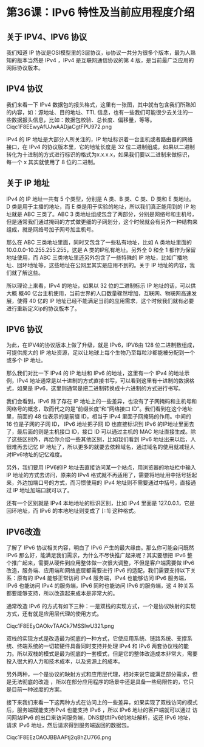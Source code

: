 # 第36课：IPv6 特性及当前应用程度介绍

## 关于 IPV4、IPV6 协议
我们知道 IP 协议是OSI模型里的3层协议，ip协议一共分为很多个版本，最为人熟知的版本当然是 IPv4 ，IPv4 是互联网通信协议的第 4 版，是当前最广泛应用的网际协议版本。

## IPV4 协议
我们来看一下 IPv4 数据包的报头格式，这里有一张图，其中就有包含我们所熟知的内容，如：源地址、目的地址、TTL 信息，也有一些我们可能很少去关注的一些数据报头信息，比如：数据包校验、总长度、偏移量，等等。
Ciqc1F8EEwyAfUJwAADjaCgtFPU972.png

IPv4 的 IP 地址是大部分人所关注的，IP 地址标识着一台主机或者路由器的网络接口，在 IPv4 的协议版本里，它的地址长度是 32 位二进制组成，如果以二进制转化为十进制的方式进行标识的格式为x.x.x.x，如果我们要以二进制来做标识，每一个 x 其实就使用了 8 位的二进制。

## 关于 IP 地址
IPv4 的 IP 地址一共有 5 个类型，分别是 A 类、B 类、C 类、D 类和 E 类地址。D 类是用于主播的地址，而 E 类是用于实验的地址，所以我们真正能用到的 IP 地址就是 ABC 三类了。ABC 3 类地址组成包含了两部分，分别是网络号和主机号，但是通常我们通过掩码的方式做更细的子网划分，这个时候就会有另外一种结构来组成，就是网络号加子网号加主机号。

那么在 ABC 三类地址里面，同时又包含了一些私有地址，比如 A 类地址里面的 10.0.0.0-10.255.255.255，这是 A 类的IP私有地址。另外全 0 和全 1 都作为保留地址使用，而 ABC 三类地址里还另外包含了一些特殊的 IP 地址，比如广播地址、回环地址等，这些地址在公网里其实是应用不到的。关于 IP 地址的内容，我们就了解这些。

所以理论上来看，IPv4 的地址，如果以 32 位的二进制标示 IP 地址的话，可以供大概 概40 亿台主机使用，当前世界的人口数量骤然增加，互联网、物联网高速发展，使得 40 亿的 IP 地址已经不能满足当前的应用需求，这个时候我们就有必要进行重新定义ip的协议版本了。

## IPV6 协议
为此，在IPV4的协议版本上做了升级，就是 IPv6，IPV6由 128 位二进制数组成，可提供庞大的 IP 地址资源，足以让地球上每个生物乃至每粒沙都能被分配到一个或多个 IP 地址。

那么我们对比一下 IPv4 的 IP 地址和 IPv6 的地址，这里有一个 IPv4 的地址示例，IPv4 地址通常是以十进制的方式直接书写，可以看到这里有十进制的数据格式，如果是 IPv6，这里则通常是把二进制转换成十六进制的方式进行书写。

我们会看到，IPv6 除了存在 IP 地址上的一些差异，也没有了子网掩码和主机号和网络号的概念，取而代之的是“前缀长度”和“网络接口 ID”。我们看到在这个地址里，前面的 48 位表示的是前缀 ID，相当于 IPv4 里面子网掩码的作用。中间的 16 位是子网的子网 ID， IPv6 地址把子网 ID 也直接标识到 IPv6 的IP地址里面去了，最后面的则是主机接口 ID，接口 ID 可以通过主机的 MAC 地址直接生成。除了这些区别外，再给你介绍一些其他区别，比如我们看到 IPv6 地址出来以后，人很难再去记忆 IP 地址了，所以更多的就要去依赖域名，通过域名的使用就减轻人对IPv6地址的记忆难度。

另外，我们要用 IPV6的IP 地址去直接访问某一个站点，用浏览器的地址栏中输入 IP 地址的方式去访问，原来的 IPv4 格式就不再适用了，需要将地址用中括号括起来，外边加端口号的方式，而习惯使用的 IPv4 地址则不需要通过中括号，直接通过 IP 地址加端口就可以了。

还有一个区别就是 IPv4 本地地址的标识区别，比如 IPv4 里面是 127.0.0.1，它是回环地址，而 IPv6 的本地地址则变成了 [::1] 这种格式。

## IPV6改造
了解了 IPv6 协议相关内容，明白了 IPv6 产生的最大缘由。那么你可能会问既然 IPv6 那么好，能满足我们需求，为什么不尽快推广起来呢？其实要想把 IPv6 整个推广起来，需要从硬件到应用整体做一次很大调整，不但是客户端需要做 IPv6 改造，服务端、应用端和网络底层都需要进行 IPv6 的适配，我们需要支持以下关系：原有的 IPv4 能够正常访问 IPv4 服务端，IPv4 也能够访问 IPv6 服务端，IPv6 也能访问 IPv4 的服务端，IPv6 同时也能访问 IPv6 的服务端，这 4 种关系都要能够支持，所以改造起来成本是非常大的。

通常改造 IPv6 的方式有如下三种：一是双栈的实现方式，一个是协议映射的实现方式，还有就是应用层代理的使用方式。


Ciqc1F8EEyOAOkvTAACk7MSSIwU321.png

双栈的实现方式是改造最为彻底的一种方式，它使应用系统、链路系统、支撑系统、终端系统的一切软硬件具备同时支持并处理 IPv4 和 IPv6 两套协议栈的能力。所以双栈的模式是最为彻底的一套模式，但是它的整体改造成本非常大，需要投入很大的人力和技术成本，以及资源上的成本。

另外两种，一个是协议的映射方式和应用层代理，相对来说它能满足部分需求，但是无法彻底的改造 ，所以在部分应用程序的场景中还是具备一些局限性的，它只是目前一种过度的方案。

接下来我们来看一下这两种方式在访问上的一些差异，如果实现了双栈访问的模式后，服务端既能支持IPv4 也能支持 IPv6 ，所以 IPv6 地址的客户端就可以通过 访问网站IPv6 的出口来访问服务端，DNS提供IPv6的地址解析，返还 IPv6 地址，请求 IPv6 地址，然后请求得到服务端返回的数据包。

Ciqc1F8EEzOAOJBBAAFtj2q8hZU766.png